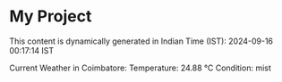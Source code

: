 # My Project

This content is dynamically generated in Indian Time (IST): 2024-09-16 00:17:14 IST


Current Weather in Coimbatore:
Temperature: 24.88 °C
Condition: mist
